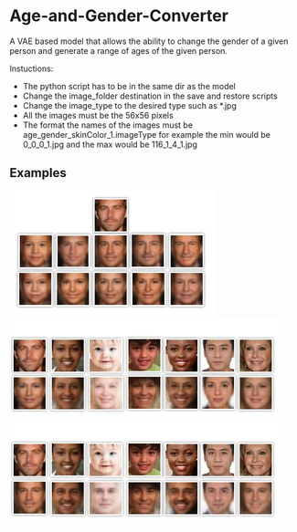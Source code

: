# Age-and-Gender-Converter
A VAE based model that allows the ability to change the gender of a given person and generate a range of ages of the given person.

Instuctions:
* The python script has to be in the same dir as the model
* Change the image_folder destination in the save and restore scripts
* Change the image_type to the desired type such as *.jpg
* All the images must be the 56x56 pixels
* The format the names of the images must be age_gender_skinColor_1.imageType for example the min would be 0_0_0_1.jpg and the max would be 116_1_4_1.jpg

## Examples
![](https://github.com/GeekCSA/Age-and-Gender-Converter/blob/master/Examples/collage_Paul_Walker.jpg) <br />
![](https://github.com/GeekCSA/Age-and-Gender-Converter/blob/master/Examples/collage_Woman_40.jpg)  <br />
![](https://github.com/GeekCSA/Age-and-Gender-Converter/blob/master/Examples/collage_Man_40.jpg)
